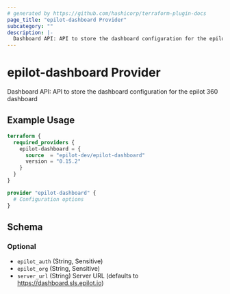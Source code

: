 ```yaml
---
# generated by https://github.com/hashicorp/terraform-plugin-docs
page_title: "epilot-dashboard Provider"
subcategory: ""
description: |-
  Dashboard API: API to store the dashboard configuration for the epilot 360 dashboard
---
```


# epilot-dashboard Provider

Dashboard API: API to store the dashboard configuration for the epilot 360 dashboard

## Example Usage

```terraform
terraform {
  required_providers {
    epilot-dashboard = {
      source  = "epilot-dev/epilot-dashboard"
      version = "0.15.2"
    }
  }
}

provider "epilot-dashboard" {
  # Configuration options
}
```

<!-- schema generated by tfplugindocs -->
## Schema

### Optional

- `epilot_auth` (String, Sensitive)
- `epilot_org` (String, Sensitive)
- `server_url` (String) Server URL (defaults to https://dashboard.sls.epilot.io)
